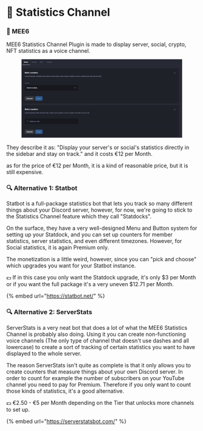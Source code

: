 # 👑 Statistics Channel

### 👑 MEE6

MEE6 Statistics Channel Plugin is made to display server, social, crypto, NFT statistics as a voice channel.

<figure><img src="../../.gitbook/assets/image (2).png" alt=""><figcaption></figcaption></figure>

They describe it as: "Display your server's or social's statistics directly in the sidebar and stay on track." and it costs €12 per Month.

as for the price of €12 per Month, it is a kind of reasonable price, but it is still expensive.

### 🔍 Alternative 1: Statbot

Statbot is a full-package statistics bot that lets you track so many different things about your Discord server, however, for now, we're going to stick to the Statistics Channel feature which they call "Statdocks".

On the surface, they have a very well-designed Menu and Button system for setting up your Statdock, and you can set up counters for member statistics, server statistics, and even different timezones. However, for Social statistics, it is again Premium only.

The monetization is a little weird, however, since you can "pick and choose" which upgrades you want for your Statbot instance.

💵 If in this case you only want the Statdock upgrade, it's only $3 per Month or if you want the full package it's a very uneven $12.71 per Month.

{% embed url="https://statbot.net/" %}

### 🔍 Alternative 2: ServerStats

ServerStats is a very neat bot that does a lot of what the MEE6 Statistics Channel is probably also doing. Using it you can create non-functioning voice channels (The only type of channel that doesn't use dashes and all lowercase) to create a sort of tracking of certain statistics you want to have displayed to the whole server.

The reason ServerStats isn't quite as complete is that it only allows you to create counters that measure things about your own Discord server. In order to count for example the number of subscribers on your YouTube channel you need to pay for Premium. Therefore if you only want to count those kinds of statistics, it's a good alternative.

💵 €2.50 - €5 per Month depending on the Tier that unlocks more channels to set up.

{% embed url="https://serverstatsbot.com/" %}
